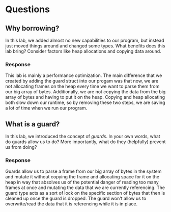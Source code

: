 # Questions

## Why borrowing?
In this lab, we added almost no new capabilities to our program, but instead just moved things around and changed some types.
What benefits does this lab bring?
Consider factors like heap allocations and copying data around.

### Response
This lab is mainly a performance optimization. The main difference that we created by adding the guard struct into our progam
was that now, we are not allocating frames on the heap every time we want to parse them from our big array of bytes.
Additionally, we are not copying the data from the big array of bytes and having to put it on the heap. 
Copying and heap allocating both slow down our runtime, so by removing these two steps, we are saving a lot
of time when we run our program.

## What is a guard?
In this lab, we introduced the concept of _guards_.
In your own words, what do guards allow us to do?
More importantly, what do they (helpfully) prevent us from doing?

### Response
Guards allow us to parse a frame from our big array of bytes in the system and mutate it without copying the frame
and allocating space for it on the heap in way that absolves us of the potential danger of reading too many frames 
at once and mutating the data that we are currently referencing. The guard type acts as a sort of lock on the specific section
of bytes that then is cleaned up once the guard is dropped. The guard won't allow us to overwrite/read the data that it
is referencing while it is in place. 